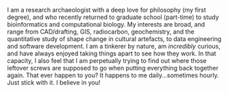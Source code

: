 I am a research archaeologist with a deep love for philosophy (my first degree), and who recently returned to graduate school (part-time) to study bioinformatics and computational biology. My interests are broad, and range from CAD/drafting, GIS, radiocarbon, geochemistry, and the quantitative study of shape change in cultural artefacts, to data engineering and software development. I am a tinkerer by nature, am _incredibly_ curious, and have always enjoyed taking things apart to see how they work. In that capacity, I also feel that I am perpetually trying to find out where those leftover screws are supposed to go when putting everything back together again. That ever happen to you? It happens to me daily...sometimes hourly. Just stick with it. I believe in you!
